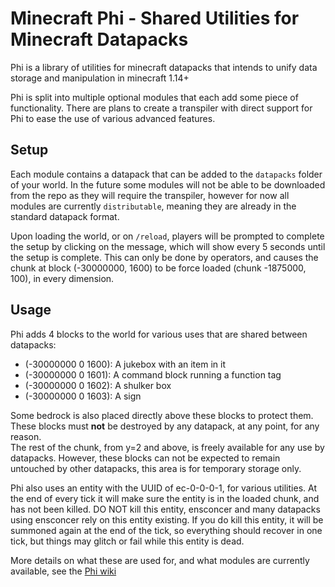 # Minecraft Phi - Shared Utilities for Minecraft Datapacks
Phi is a library of utilities for minecraft datapacks that intends to unify data storage and manipulation in minecraft 1.14+

Phi is split into multiple optional modules that each add some piece of functionality.
There are plans to create a transpiler with direct support for Phi to ease the use of various advanced features.

## Setup
Each module contains a datapack that can be added to the `datapacks` folder of your world. In the future some modules will not be able to be downloaded from the repo as they will require the transpiler, however for now all modules are currently `distributable`, meaning they are already in the standard datapack format.

Upon loading the world, or on `/reload`, players will be prompted to complete the setup by clicking on the message, which will show every 5 seconds until the setup is complete. This can only be done by operators, and causes the chunk at block (-30000000, 1600) to be force loaded (chunk -1875000, 100), in every dimension.

## Usage
Phi adds 4 blocks to the world for various uses that are shared between datapacks:
- (-30000000 0 1600): A jukebox with an item in it
- (-30000000 0 1601): A command block running a function tag
- (-30000000 0 1602): A shulker box
- (-30000000 0 1603): A sign

Some bedrock is also placed directly above these blocks to protect them.  
These blocks must **not** be destroyed by any datapack, at any point, for any reason.  
The rest of the chunk, from y=2 and above, is freely available for any use by datapacks. However, these blocks can not be expected to remain untouched by other datapacks, this area is for temporary storage only.

Phi also uses an entity with the UUID of ec-0-0-0-1, for various utilities. At the end of every tick it will make sure the entity is in the loaded chunk, and has not been killed. DO NOT kill this entity, ensconcer and many datapacks using ensconcer rely on this entity existing. If you do kill this entity, it will be summoned again at the end of the tick, so everything should recover in one tick, but things may glitch or fail while this entity is dead.

More details on what these are used for, and what modules are currently available, see the [Phi wiki](https://github.com/MinecraftPhi/MinecraftPhi-modules/wiki)